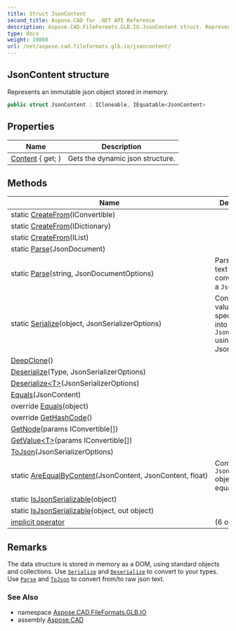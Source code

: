 ```yaml
---
title: Struct JsonContent
second_title: Aspose.CAD for .NET API Reference
description: Aspose.CAD.FileFormats.GLB.IO.JsonContent struct. Represents an immutable json object stored in memory
type: docs
weight: 10860
url: /net/aspose.cad.fileformats.glb.io/jsoncontent/
---
```

## JsonContent structure

Represents an immutable json object stored in memory.

```csharp
public struct JsonContent : ICloneable, IEquatable<JsonContent>
```

## Properties

| Name | Description |
| --- | --- |
| [Content](../../aspose.cad.fileformats.glb.io/jsoncontent/content/) { get; } | Gets the dynamic json structure. |

## Methods

| Name | Description |
| --- | --- |
| static [CreateFrom](../../aspose.cad.fileformats.glb.io/jsoncontent/createfrom/#createfrom_2)(IConvertible) |  |
| static [CreateFrom](../../aspose.cad.fileformats.glb.io/jsoncontent/createfrom/#createfrom)(IDictionary) |  |
| static [CreateFrom](../../aspose.cad.fileformats.glb.io/jsoncontent/createfrom/#createfrom_1)(IList) |  |
| static [Parse](../../aspose.cad.fileformats.glb.io/jsoncontent/parse/#parse_1)(JsonDocument) |  |
| static [Parse](../../aspose.cad.fileformats.glb.io/jsoncontent/parse/#parse)(string, JsonDocumentOptions) | Parses a json text an converts it to a `JsonContent` |
| static [Serialize](../../aspose.cad.fileformats.glb.io/jsoncontent/serialize/)(object, JsonSerializerOptions) | Converts the value of a specified type into a `JsonContent` using JsonSerializer. |
| [DeepClone](../../aspose.cad.fileformats.glb.io/jsoncontent/deepclone/)() |  |
| [Deserialize](../../aspose.cad.fileformats.glb.io/jsoncontent/deserialize/#deserialize)(Type, JsonSerializerOptions) |  |
| [Deserialize&lt;T&gt;](../../aspose.cad.fileformats.glb.io/jsoncontent/deserialize/#deserialize_1)(JsonSerializerOptions) |  |
| [Equals](../../aspose.cad.fileformats.glb.io/jsoncontent/equals/#equals)(JsonContent) |  |
| override [Equals](../../aspose.cad.fileformats.glb.io/jsoncontent/equals/#equals_1)(object) |  |
| override [GetHashCode](../../aspose.cad.fileformats.glb.io/jsoncontent/gethashcode/)() |  |
| [GetNode](../../aspose.cad.fileformats.glb.io/jsoncontent/getnode/)(params IConvertible[]) |  |
| [GetValue&lt;T&gt;](../../aspose.cad.fileformats.glb.io/jsoncontent/getvalue/)(params IConvertible[]) |  |
| [ToJson](../../aspose.cad.fileformats.glb.io/jsoncontent/tojson/)(JsonSerializerOptions) |  |
| static [AreEqualByContent](../../aspose.cad.fileformats.glb.io/jsoncontent/areequalbycontent/)(JsonContent, JsonContent, float) | Compares two `JsonContent` objects for equality. |
| static [IsJsonSerializable](../../aspose.cad.fileformats.glb.io/jsoncontent/isjsonserializable/#isjsonserializable)(object) |  |
| static [IsJsonSerializable](../../aspose.cad.fileformats.glb.io/jsoncontent/isjsonserializable/#isjsonserializable_1)(object, out object) |  |
| [implicit operator](../../aspose.cad.fileformats.glb.io/jsoncontent/op_implicit/#op_implicit) |  (6 operators) |

## Remarks

The data structure is stored in memory as a DOM, using standard objects and collections. Use [`Serialize`](./serialize/) and [`Deserialize`](./deserialize/) to convert to your types. Use [`Parse`](./parse/) and [`ToJson`](./tojson/) to convert from/to raw json text.

### See Also

* namespace [Aspose.CAD.FileFormats.GLB.IO](../../aspose.cad.fileformats.glb.io/)
* assembly [Aspose.CAD](../../)


